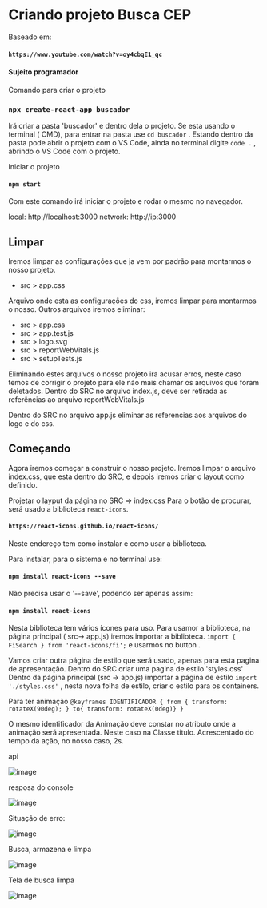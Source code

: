 # Criando projeto Busca CEP

Baseado em:
#### `https://www.youtube.com/watch?v=oy4cbqE1_qc`
#### Sujeito programador 


Comando para criar o projeto
### `npx create-react-app buscador`

Irá criar a pasta 'buscador' e dentro dela o projeto.
Se esta usando o terminal ( CMD), para entrar na pasta use `cd buscador` .
Estando dentro da pasta pode abrir o projeto com o VS Code,  ainda no terminal digite `code .` , abrindo o VS Code  com o projeto.

Iniciar o projeto
#### `npm start`
Com este comando irá iniciar o projeto e rodar o mesmo no navegador.

local: http://localhost:3000
network: http://ip:3000

## Limpar
Iremos limpar as configurações que ja vem por padrão para montarmos o nosso projeto.
* src > app.css 

Arquivo onde esta as configurações do css, iremos limpar para montarmos o nosso. 
Outros arquivos iremos eliminar:
* src > app.css 
* src > app.test.js
* src > logo.svg
* src > reportWebVitals.js
* src > setupTests.js

Eliminando estes arquivos o nosso projeto ira acusar erros,  neste caso temos de corrigir o projeto para ele não mais chamar os arquivos que foram deletados.
Dentro do SRC no arquivo index.js, deve ser retirada as referências ao arquivo reportWebVitals.js 

Dentro do SRC no arquivo app.js eliminar as referencias aos arquivos do logo e do css.

## Começando 
Agora iremos começar a construir o nosso projeto. 
Iremos limpar o arquivo index.css, que esta dentro do SRC, e depois iremos criar o layout como definido. 

Projetar o layput da página no SRC => index.css
Para o botão de procurar, será usado a biblioteca `react-icons`.

#### `https://react-icons.github.io/react-icons/`

Neste endereço tem como instalar e como usar a biblioteca.

Para instalar, para o sistema e no terminal use:
#### `npm install react-icons --save`
Não precisa usar o '--save', podendo ser apenas assim:
#### `npm install react-icons`

Nesta biblioteca tem vários ícones para uso. 
Para usamor a biblioteca, na página principal ( src-> app.js) iremos importar a biblioteca.
 `import { FiSearch } from 'react-icons/fi';`
 e usarmos no button . 

Vamos criar outra página de estilo que será usado, apenas para esta pagina de apresentação. 
Dentro do SRC criar uma pagina de estilo 'styles.css'
Dentro da página principal (src -> app.js) importar a página de estilo `import './styles.css'` , nesta nova folha de estilo, criar o estilo para os containers.

Para ter animação
`@keyframes IDENTIFICADOR { from { transform: rotateX(90deg); } to{ transform: rotateX(0deg)} }`

O mesmo identificador da Animação deve constar no atributo onde a animação será apresentada. Neste caso na Classe titulo. Acrescentado do tempo da ação, no nosso caso, 2s.

api

![image](https://user-images.githubusercontent.com/1613816/146113117-b5bcb676-7c80-4f99-b587-2057856f602c.png)


resposa do console

![image](https://user-images.githubusercontent.com/1613816/146112968-9fd84aa3-8ee0-4cae-8bc6-c52bf4f37058.png)

Situação de erro:

![image](https://user-images.githubusercontent.com/1613816/146113629-7b04a629-51ed-4349-bf15-91c81445b738.png)

Busca, armazena e limpa 

![image](https://user-images.githubusercontent.com/1613816/146114544-80b49887-5b9b-463f-ae1c-09c2c83e140b.png)


Tela de busca limpa 


![image](https://user-images.githubusercontent.com/1613816/146116332-58cad1d4-a69b-4b19-8b01-06453786cf4e.png)
























